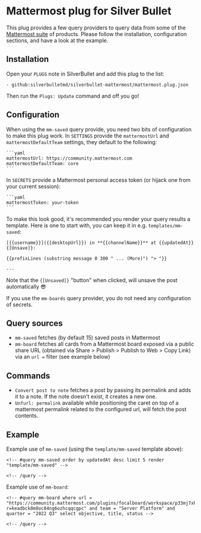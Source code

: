 # Mattermost plug for Silver Bullet
This plug provides a few query providers to query data from some of the [Mattermost suite](https://www.mattermost.com) of products. Please follow the installation, configuration sections, and have a look at the example.

## Installation
Open your `PLUGS` note in SilverBullet and add this plug to the list:

```
- github:silverbulletmd/silverbullet-mattermost/mattermost.plug.json
```

Then run the `Plugs: Update` command and off you go!

## Configuration
When using the `mm-saved` query provide, you need two bits of configuration to make this plug work. In `SETTINGS` provide the `mattermostUrl` and `mattermostDefaultTeam` settings, they default to the following:

    ```yaml
    mattermostUrl: https://community.mattermost.com
    mattermostDefaultTeam: core
    ```

In `SECRETS` provide a Mattermost personal access token (or hijack one from your current session):

    ```yaml
    mattermostToken: your-token
    ```

To make this look good, it's recommended you render your query results a template. Here is one to start with, you can keep it in e.g. `templates/mm-saved`:

    [{{username}}]({{desktopUrl}}) in **{{channelName}}** at {{updatedAt}} {[Unsave]}:

    {{prefixLines (substring message 0 300 " ... (More)") "> "}}

    ---

Note that the `{[Unsaved]}` "button" when clicked, will unsave the post automatically 😎

If you use the `mm-boards` query provider, you do not need any configuration of secrets.

## Query sources

* `mm-saved` fetches (by default 15) saved posts in Mattermost
* `mm-board` fetches all cards from a Mattermost board exposed via a public share URL (obtained via Share > Publish > Publish to Web > Copy Link) via an `url =` filter (see example below)

## Commands

* `Convert post to note` fetches a post by passing its permalink and adds it to a note. If the note doesn't exist, it creates a new one.
* `Unfurl: permalink` available while positioning the caret on top of a mattermost permalink related to the configured url, will fetch the post contents.

## Example

Example use of `mm-saved` (using the `template/mm-saved` template above):

    <!-- #query mm-saved order by updatedAt desc limit 5 render "template/mm-saved" -->

    <!-- /query -->

Example use of `mm-board`:

    <!-- #query mm-board where url = "https://community.mattermost.com/plugins/focalboard/workspace/p33mj7xh4frntrtbxbp5xp1joy/shared/bbam1crdg6jn93qhcgiq8xbpk8a/vqnxrjaewnibrtnp8m38fswt63e?r=keadbck8m8oc84ng6ozhcqqcgpc" and team = "Server Platform" and quarter = "2022 Q3" select objective, title, status -->
    
    <!-- /query -->
